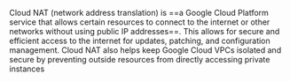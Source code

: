 Cloud NAT (network address translation) is ==a Google Cloud Platform service that allows certain resources to connect to the internet or other networks without using public IP addresses==. This allows for secure and efficient access to the internet for updates, patching, and configuration management. Cloud NAT also helps keep Google Cloud VPCs isolated and secure by preventing outside resources from directly accessing private instances